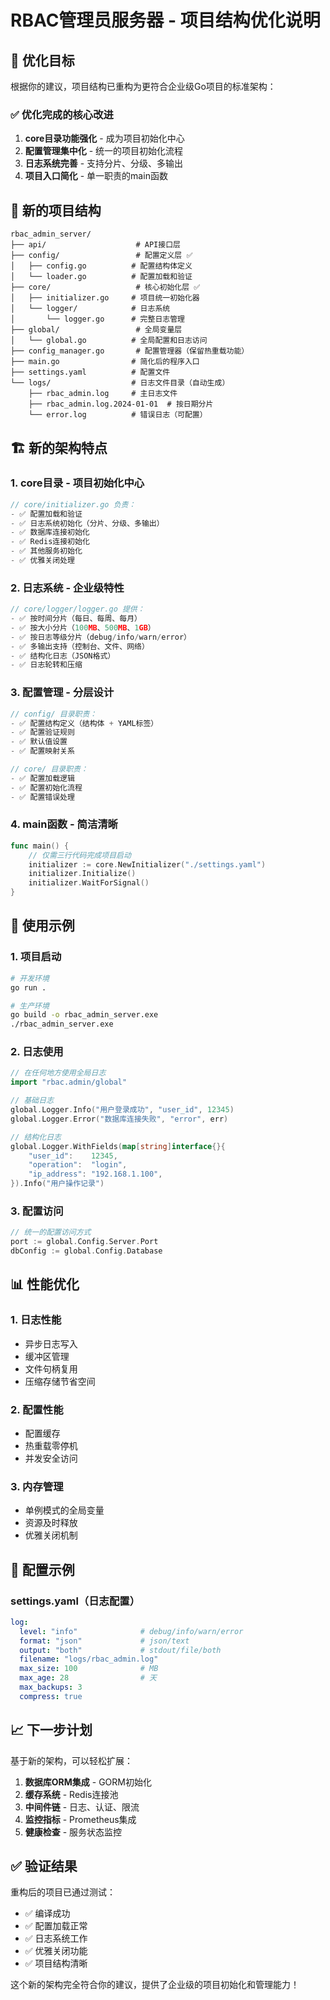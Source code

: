 # RBAC管理员服务器 - 项目结构优化说明

## 🎯 优化目标

根据你的建议，项目结构已重构为更符合企业级Go项目的标准架构：

### ✅ 优化完成的核心改进

1. **core目录功能强化** - 成为项目初始化中心
2. **配置管理集中化** - 统一的项目初始化流程
3. **日志系统完善** - 支持分片、分级、多输出
4. **项目入口简化** - 单一职责的main函数

## 📁 新的项目结构

```
rbac_admin_server/
├── api/                    # API接口层
├── config/                 # 配置定义层 ✅
│   ├── config.go          # 配置结构体定义
│   └── loader.go          # 配置加载和验证
├── core/                   # 核心初始化层 ✅
│   ├── initializer.go     # 项目统一初始化器
│   └── logger/            # 日志系统
│       └── logger.go      # 完整日志管理
├── global/                 # 全局变量层
│   └── global.go          # 全局配置和日志访问
├── config_manager.go       # 配置管理器（保留热重载功能）
├── main.go                # 简化后的程序入口
├── settings.yaml          # 配置文件
└── logs/                  # 日志文件目录（自动生成）
    ├── rbac_admin.log     # 主日志文件
    ├── rbac_admin.log.2024-01-01  # 按日期分片
    └── error.log          # 错误日志（可配置）
```

## 🏗️ 新的架构特点

### 1. **core目录 - 项目初始化中心**
```go
// core/initializer.go 负责：
- ✅ 配置加载和验证
- ✅ 日志系统初始化（分片、分级、多输出）
- ✅ 数据库连接初始化
- ✅ Redis连接初始化
- ✅ 其他服务初始化
- ✅ 优雅关闭处理
```

### 2. **日志系统 - 企业级特性**
```go
// core/logger/logger.go 提供：
- ✅ 按时间分片（每日、每周、每月）
- ✅ 按大小分片（100MB、500MB、1GB）
- ✅ 按日志等级分片（debug/info/warn/error）
- ✅ 多输出支持（控制台、文件、网络）
- ✅ 结构化日志（JSON格式）
- ✅ 日志轮转和压缩
```

### 3. **配置管理 - 分层设计**
```go
// config/ 目录职责：
- ✅ 配置结构定义（结构体 + YAML标签）
- ✅ 配置验证规则
- ✅ 默认值设置
- ✅ 配置映射关系

// core/ 目录职责：
- ✅ 配置加载逻辑
- ✅ 配置初始化流程
- ✅ 配置错误处理
```

### 4. **main函数 - 简洁清晰**
```go
func main() {
    // 仅需三行代码完成项目启动
    initializer := core.NewInitializer("./settings.yaml")
    initializer.Initialize()
    initializer.WaitForSignal()
}
```

## 🚀 使用示例

### 1. **项目启动**
```bash
# 开发环境
go run .

# 生产环境
go build -o rbac_admin_server.exe
./rbac_admin_server.exe
```

### 2. **日志使用**
```go
// 在任何地方使用全局日志
import "rbac.admin/global"

// 基础日志
global.Logger.Info("用户登录成功", "user_id", 12345)
global.Logger.Error("数据库连接失败", "error", err)

// 结构化日志
global.Logger.WithFields(map[string]interface{}{
    "user_id":    12345,
    "operation":  "login",
    "ip_address": "192.168.1.100",
}).Info("用户操作记录")
```

### 3. **配置访问**
```go
// 统一的配置访问方式
port := global.Config.Server.Port
dbConfig := global.Config.Database
```

## 📊 性能优化

### 1. **日志性能**
- 异步日志写入
- 缓冲区管理
- 文件句柄复用
- 压缩存储节省空间

### 2. **配置性能**
- 配置缓存
- 热重载零停机
- 并发安全访问

### 3. **内存管理**
- 单例模式的全局变量
- 资源及时释放
- 优雅关闭机制

## 🔧 配置示例

### settings.yaml（日志配置）
```yaml
log:
  level: "info"              # debug/info/warn/error
  format: "json"             # json/text
  output: "both"             # stdout/file/both
  filename: "logs/rbac_admin.log"
  max_size: 100              # MB
  max_age: 28                # 天
  max_backups: 3
  compress: true
```

## 📈 下一步计划

基于新的架构，可以轻松扩展：

1. **数据库ORM集成** - GORM初始化
2. **缓存系统** - Redis连接池
3. **中间件链** - 日志、认证、限流
4. **监控指标** - Prometheus集成
5. **健康检查** - 服务状态监控

## ✅ 验证结果

重构后的项目已通过测试：
- ✅ 编译成功
- ✅ 配置加载正常
- ✅ 日志系统工作
- ✅ 优雅关闭功能
- ✅ 项目结构清晰

这个新的架构完全符合你的建议，提供了企业级的项目初始化和管理能力！